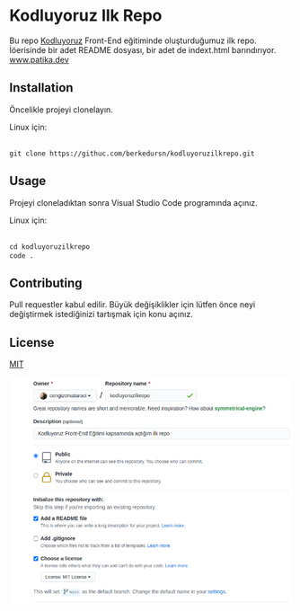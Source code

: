 # Kodluyoruz Ilk Repo

Bu repo [Kodluyoruz](https://www.kodluyoruz.org/) Front-End eğitiminde oluşturduğumuz ilk repo. İöerisinde bir adet README dosyası, bir adet de indext.html barındırıyor. www.patika.dev

## Installation

Öncelikle projeyi clonelayın.

Linux için: 
```

git clone https://githuc.com/berkedursn/kodluyoruzilkrepo.git

```

## Usage


Projeyi cloneladıktan sonra Visual Studio Code programında açınız.

Linux için:

```

cd kodluyoruzilkrepo
code .

```

## Contributing


Pull requestler kabul edilir. Büyük değişiklikler için lütfen önce neyi değiştirmek istediğinizi tartışmak için konu açınız.

## License 


[MIT](https://choosealicense.com/licenses/mit/)

![Image](https://raw.githubusercontent.com/Kodluyoruz/taskforce/main/git/odev1/figures/github.png)

